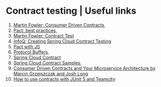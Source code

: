 # Contract testing | Useful links

1. [Martin Fowler: Consumer Driven Contracts ](https://martinfowler.com/articles/consumerDrivenContracts.html) 
2. [Pact: best practices ](https://docs.pact.io/best_practices/consumer/contract_tests_not_functional_tests)
3. [Martin Fowler: Contract Test]( https://martinfowler.com/bliki/ContractTest.html)
4. [InfoQ: Creating Spring Cloud Contract Testing]( https://www.infoq.com/articles/contract-testing-spring-cloud-contract)  
5. [Pact with JS](https://devblog.xero.com/trust-but-verify-using-pact-for-contract-testing-495a1e303a6)
6. [Protocol Buffers ](https://github.com/protocolbuffers/protobuf) 
7. [Spring Cloud Contract](https://cloud.spring.io/spring-cloud-contract/)
8. [Spring Cloud Contract Samples ](https://github.com/spring-cloud-samples/spring-cloud-contract-samples)
9. [Consumer Driven Contracts and Your Microservice Architecture by Marcin Grzejszczak and Josh Long](https://www.youtube.com/watch?v=MDydAqL4mYE)
10. [How to use contracts with JUnit 5 and Teamcity](http://antkorwin.com/cloud/spring_cloud_contract_junit5.html)